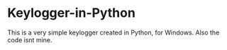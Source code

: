 # Keylogger-in-Python
This is a very simple keylogger created in Python, for Windows.
Also the code isnt mine.
